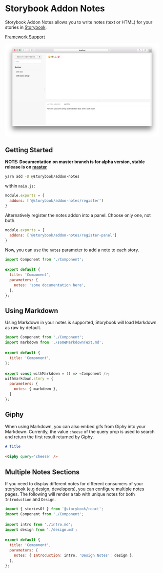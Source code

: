 # Storybook Addon Notes

Storybook Addon Notes allows you to write notes (text or HTML) for your stories in [Storybook](https://storybook.js.org).

[Framework Support](https://github.com/storybookjs/storybook/blob/master/ADDONS_SUPPORT.md)

![Storybook Addon Notes Demo](docs/demo.png)

## Getting Started

**NOTE: Documentation on master branch is for alpha version, stable release is on [master](https://github.com/storybookjs/storybook/tree/master/addons/)**

```sh
yarn add -D @storybook/addon-notes
```

within `main.js`:

```js
module.exports = {
  addons: ['@storybook/addon-notes/register']
}
```

Alternatively register the notes addon into a panel. Choose only one, not both.

```js
module.exports = {
  addons: ['@storybook/addon-notes/register-panel']
}
```

Now, you can use the `notes` parameter to add a note to each story.


```js
import Component from './Component';

export default {
  title: 'Component',
  parameters: {
    notes: 'some documentation here',
  },
};
```

## Using Markdown

Using Markdown in your notes is supported, Storybook will load Markdown as raw by default.

```js
import Component from './Component';
import markdown from './someMarkdownText.md';

export default {
  title: 'Component',
};

export const withMarkdown = () => <Component />;
withmarkdown.story = {
  parameters: {
    notes: { markdown },
  }
};
```

## Giphy

When using Markdown, you can also embed gifs from Giphy into your Markdown. Currently, the value `cheese` of the query prop is used to search and return the first result returned by Giphy.

```md
# Title

<Giphy query='cheese' />
```

## Multiple Notes Sections

If you need to display different notes for different consumers of your storybook (e.g design, developers), you can configure multiple notes pages. The following will render a tab with unique notes for both `Introduction` and `Design`.

```js
import { storiesOf } from '@storybook/react';
import Component from './Component';

import intro from './intro.md';
import design from './design.md';

export default {
  title: 'Component',
  parameters: {
    notes: { Introduction: intro, 'Design Notes': design },
  },
};
```
